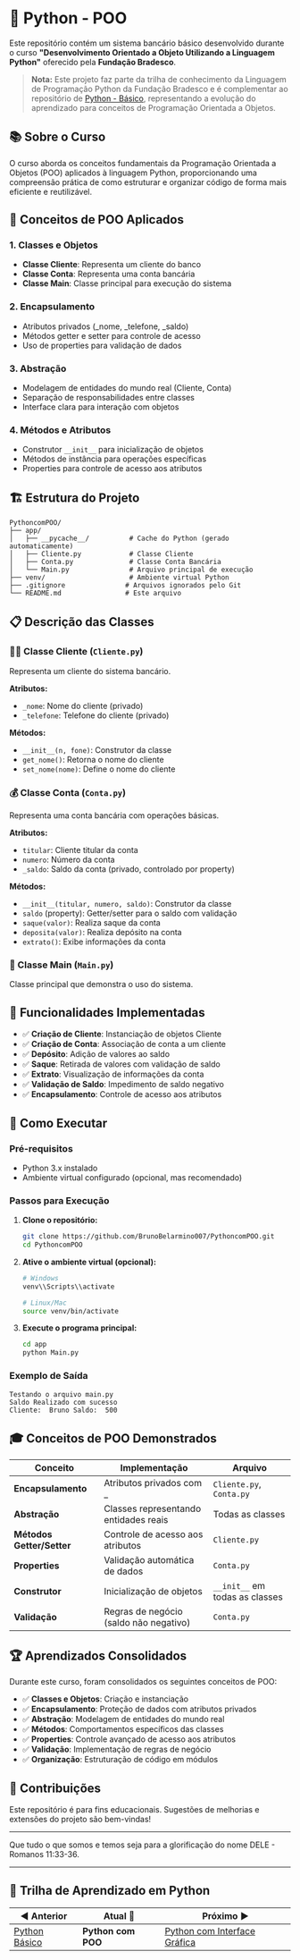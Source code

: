 # 🐍 Python - POO  

Este repositório contém um sistema bancário básico desenvolvido durante o curso **"Desenvolvimento Orientado a Objeto Utilizando a Linguagem Python"** oferecido pela **Fundação Bradesco**.

> **Nota:** Este projeto faz parte da trilha de conhecimento da Linguagem de Programação Python da Fundação Bradesco e é complementar ao repositório de [Python - Básico](https://github.com/BrunoBelarmino007/Python), representando a evolução do aprendizado para conceitos de Programação Orientada a Objetos.

## 📚 Sobre o Curso

O curso aborda os conceitos fundamentais da Programação Orientada a Objetos (POO) aplicados à linguagem Python, proporcionando uma compreensão prática de como estruturar e organizar código de forma mais eficiente e reutilizável.

## 🎯 Conceitos de POO Aplicados

### 1. **Classes e Objetos**
- **Classe Cliente**: Representa um cliente do banco
- **Classe Conta**: Representa uma conta bancária
- **Classe Main**: Classe principal para execução do sistema

### 2. **Encapsulamento**
- Atributos privados (\_nome, \_telefone, \_saldo)
- Métodos getter e setter para controle de acesso
- Uso de properties para validação de dados

### 3. **Abstração**
- Modelagem de entidades do mundo real (Cliente, Conta)
- Separação de responsabilidades entre classes
- Interface clara para interação com objetos

### 4. **Métodos e Atributos**
- Construtor `__init__` para inicialização de objetos
- Métodos de instância para operações específicas
- Properties para controle de acesso aos atributos

## 🏗️ Estrutura do Projeto

```
PythoncomPOO/
├── app/
│   ├── __pycache__/          # Cache do Python (gerado automaticamente)
│   ├── Cliente.py            # Classe Cliente
│   ├── Conta.py              # Classe Conta Bancária
│   └── Main.py               # Arquivo principal de execução
├── venv/                     # Ambiente virtual Python
├── .gitignore               # Arquivos ignorados pelo Git
└── README.md                # Este arquivo
```

## 📋 Descrição das Classes

### 🧑‍💼 Classe Cliente (`Cliente.py`)
Representa um cliente do sistema bancário.

**Atributos:**
- `_nome`: Nome do cliente (privado)
- `_telefone`: Telefone do cliente (privado)

**Métodos:**
- `__init__(n, fone)`: Construtor da classe
- `get_nome()`: Retorna o nome do cliente
- `set_nome(nome)`: Define o nome do cliente

### 💰 Classe Conta (`Conta.py`)
Representa uma conta bancária com operações básicas.

**Atributos:**
- `titular`: Cliente titular da conta
- `numero`: Número da conta
- `_saldo`: Saldo da conta (privado, controlado por property)

**Métodos:**
- `__init__(titular, numero, saldo)`: Construtor da classe
- `saldo` (property): Getter/setter para o saldo com validação
- `saque(valor)`: Realiza saque da conta
- `deposita(valor)`: Realiza depósito na conta
- `extrato()`: Exibe informações da conta

### 🚀 Classe Main (`Main.py`)
Classe principal que demonstra o uso do sistema.

## 🔧 Funcionalidades Implementadas

- ✅ **Criação de Cliente**: Instanciação de objetos Cliente
- ✅ **Criação de Conta**: Associação de conta a um cliente
- ✅ **Depósito**: Adição de valores ao saldo
- ✅ **Saque**: Retirada de valores com validação de saldo
- ✅ **Extrato**: Visualização de informações da conta
- ✅ **Validação de Saldo**: Impedimento de saldo negativo
- ✅ **Encapsulamento**: Controle de acesso aos atributos

## 🚀 Como Executar

### Pré-requisitos
- Python 3.x instalado
- Ambiente virtual configurado (opcional, mas recomendado)

### Passos para Execução

1. **Clone o repositório:**
   ```bash
   git clone https://github.com/BrunoBelarmino007/PythoncomPOO.git
   cd PythoncomPOO
   ```

2. **Ative o ambiente virtual (opcional):**
   ```bash
   # Windows
   venv\\Scripts\\activate
   
   # Linux/Mac
   source venv/bin/activate
   ```

3. **Execute o programa principal:**
   ```bash
   cd app
   python Main.py
   ```

### Exemplo de Saída
```
Testando o arquivo main.py
Saldo Realizado com sucesso
Cliente:  Bruno Saldo:  500
```

## 🎓 Conceitos de POO Demonstrados

| Conceito | Implementação | Arquivo |
|----------|---------------|---------|
| **Encapsulamento** | Atributos privados com \_ | `Cliente.py`, `Conta.py` |
| **Abstração** | Classes representando entidades reais | Todas as classes |
| **Métodos Getter/Setter** | Controle de acesso aos atributos | `Cliente.py` |
| **Properties** | Validação automática de dados | `Conta.py` |
| **Construtor** | Inicialização de objetos | `__init__` em todas as classes |
| **Validação** | Regras de negócio (saldo não negativo) | `Conta.py` |

## 🏆 Aprendizados Consolidados

Durante este curso, foram consolidados os seguintes conceitos de POO:

- ✅ **Classes e Objetos**: Criação e instanciação
- ✅ **Encapsulamento**: Proteção de dados com atributos privados
- ✅ **Abstração**: Modelagem de entidades do mundo real
- ✅ **Métodos**: Comportamentos específicos das classes
- ✅ **Properties**: Controle avançado de acesso aos atributos
- ✅ **Validação**: Implementação de regras de negócio
- ✅ **Organização**: Estruturação de código em módulos

## 🤝 Contribuições

Este repositório é para fins educacionais. Sugestões de melhorias e extensões do projeto são bem-vindas!

---

Que tudo o que somos e temos seja para a glorificação do nome DELE - Romanos 11:33-36.

---

## 📌 Trilha de Aprendizado em Python

| ◀️ Anterior | Atual 📍 | Próximo ▶️ |
|-------------|----------|-------------|
| [Python Básico](https://github.com/BrunoBelarmino007/Python) | **Python com POO** | [Python com Interface Gráfica](https://github.com/BrunoBelarmino007/PythoncomInterfaceGrafica.git) |
